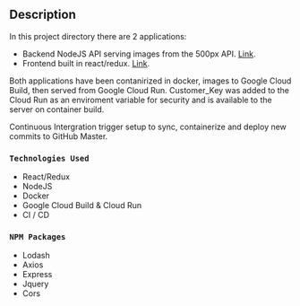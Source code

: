 ## Description
In this project directory there are 2 applications:
- Backend NodeJS API serving images from the 500px API. [Link](https://five100-gcsusetqgq-uc.a.run.app ).
- Frontend built in react/redux. [Link](https://github.com/facebook/create-react-app).

Both applications have been contanirized in docker, images to Google Cloud Build, then served from Google Cloud Run. Customer_Key was added to the Cloud Run as an enviroment variable
for security and is available to the server on container build.

Continuous Intergration trigger setup to sync, containerize and deploy new commits to GitHub Master. 

### `Technologies Used`
- React/Redux
- NodeJS
- Docker
- Google Cloud Build & Cloud Run
- CI / CD

### `NPM Packages`
- Lodash
- Axios
- Express
- Jquery
- Cors